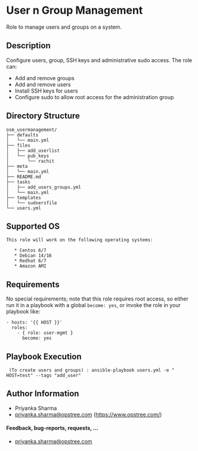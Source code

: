 User n Group Management
=========
Role to manage users and groups on a system.

## Description

Configure users, group, SSH keys and administrative sudo access. The role can:

* Add and remove groups
* Add and remove users
* Install SSH keys for users
* Configure sudo to allow root access for the administration group



## Directory Structure

```
osm_usermanagement/
├── defaults
│   └── main.yml
├── files
│   ├── add_userlist
│   └── pub_keys
│       └── rachit
├── meta
│   └── main.yml
├── README.md
├── tasks
│   ├── add_users_groups.yml
│   └── main.yml
├── templates
│   └── sudoersfile
└── users.yml

```


Supported OS
------------

```
This role will work on the following operating systems:

   * Centos 6/7
   * Debian 14/16
   * Redhat 6/7
   * Amazon AMI
```

## Requirements

No special requirements; note that this role requires root access, so either run it in a playbook with a global `become: yes`, or invoke the role in your playbook like:

    - hosts: '{{ HOST }}'
      roles:
        - { role: user-mgmt } 
          become: yes


Playbook Execution
----------------

 
 ```  (To create users and groups) : ansible-playbook users.yml -e " HOST=test" --tags "add_user" ```


## Author Information


* Priyanka Sharma
* priyanka.sharma@opstree.com
(https://www.opstree.com/)

#### Feedback, bug-reports, requests, ...

* priyanka.sharma@opstree.com


